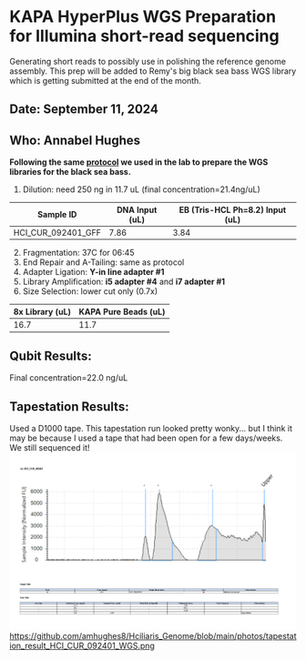 # KAPA HyperPlus WGS Preparation for Illumina short-read sequencing
Generating short reads to possibly use in polishing the reference genome assembly. This prep will be added to Remy's big black sea bass WGS library which is getting submitted at the end of the month.
## Date: September 11, 2024
## Who: Annabel Hughes

**Following the same [protocol](https://remygatins.github.io/GatinsLabProtocols/lab_molec_illuminalibraryprep.html) we used in the lab to prepare the WGS libraries for the black sea bass.**

1. Dilution: need 250 ng in 11.7 uL (final concentration=21.4ng/uL)

| Sample ID | DNA Input (uL) | EB (Tris-HCL Ph=8.2) Input (uL) |
|-----------|-----------|----------------------------|
| HCI_CUR_092401_GFF | 7.86 | 3.84 |

2. Fragmentation: 37C for 06:45
3. End Repair and A-Tailing: same as protocol
4. Adapter Ligation: **Y-in line adapter #1**
5. Library Amplification: **i5 adapter #4** and **i7 adapter #1**
6. Size Selection: lower cut only (0.7x)

|8x Library (uL)| KAPA Pure Beads (uL)|
|------------|---------------------|
|16.7|11.7|

## Qubit Results:

Final concentration=22.0 ng/uL

## Tapestation Results:
Used a D1000 tape. This tapestation run looked pretty wonky... but I think it may be because I used a tape that had been open for a few days/weeks. We still sequenced it!
![plot](photos/tapestation_result_HCI_CUR_092401_WGS.png)
https://github.com/amhughes8/Hciliaris_Genome/blob/main/photos/tapestation_result_HCI_CUR_092401_WGS.png
